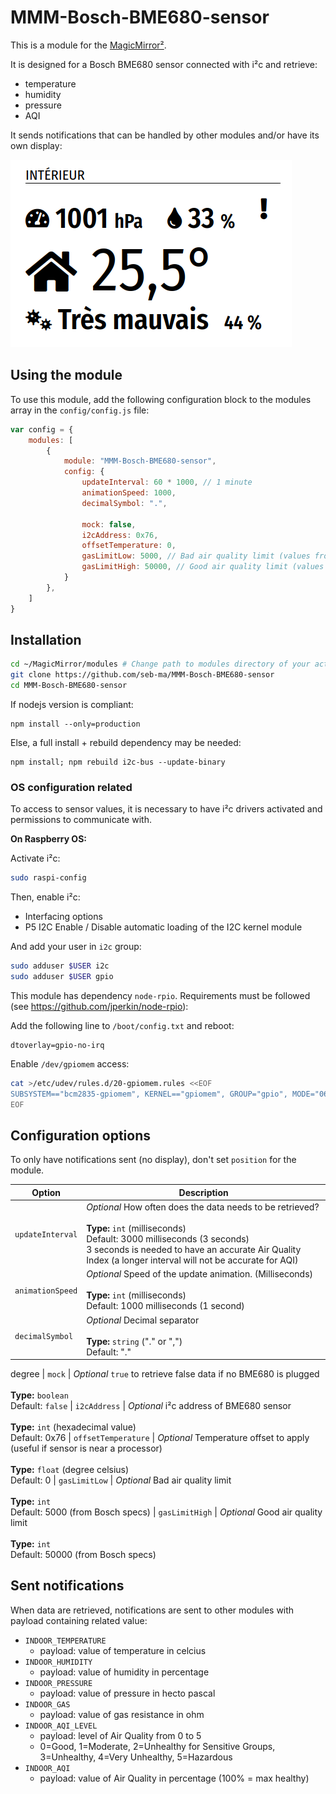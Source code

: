 # MMM-Bosch-BME680-sensor

This is a module for the [MagicMirror²](https://github.com/MichMich/MagicMirror/).

It is designed for a Bosch BME680 sensor connected with i²c and retrieve:
- temperature
- humidity
- pressure
- AQI

It sends notifications that can be handled by other modules and/or have its own display:

![sample](images/sample.png)

## Using the module

To use this module, add the following configuration block to the modules array in the `config/config.js` file:

```js
var config = {
	modules: [
		{
			module: "MMM-Bosch-BME680-sensor",
			config: {
				updateInterval: 60 * 1000, // 1 minute
				animationSpeed: 1000,
				decimalSymbol: ".",

				mock: false,
				i2cAddress: 0x76,
				offsetTemperature: 0,
				gasLimitLow: 5000, // Bad air quality limit (values from Bosch specs)
				gasLimitHigh: 50000, // Good air quality limit (values from Bosch specs)
			}
		},
	]
}
```

## Installation

```sh
cd ~/MagicMirror/modules # Change path to modules directory of your actual MagiMirror² installation
git clone https://github.com/seb-ma/MMM-Bosch-BME680-sensor
cd MMM-Bosch-BME680-sensor
```

If nodejs version is compliant:

```
npm install --only=production
```

Else, a full install + rebuild dependency may be needed:

```
npm install; npm rebuild i2c-bus --update-binary
```

### OS configuration related
To access to sensor values, it is necessary to have i²c drivers activated and permissions to communicate with.

**On Raspberry OS:**

Activate i²c:

```sh
sudo raspi-config
```

Then, enable i²c:
- Interfacing options
- P5 I2C Enable / Disable automatic loading of the I2C kernel module

And add your user in `i2c` group:

```sh
sudo adduser $USER i2c
sudo adduser $USER gpio
```

This module has dependency `node-rpio`. Requirements must be followed (see https://github.com/jperkin/node-rpio):

Add the following line to `/boot/config.txt` and reboot:

```properties
dtoverlay=gpio-no-irq
```

Enable `/dev/gpiomem` access:

```sh
cat >/etc/udev/rules.d/20-gpiomem.rules <<EOF
SUBSYSTEM=="bcm2835-gpiomem", KERNEL=="gpiomem", GROUP="gpio", MODE="0660"
EOF
```

## Configuration options

To only have notifications sent (no display), don't set `position` for the module.

| Option				| Description
|---------------------- |-------------
| `updateInterval`		| *Optional* How often does the data needs to be retrieved?<br><br>**Type:** `int` (milliseconds)<br>Default: 3000 milliseconds (3 seconds)<br>3 seconds is needed to have an accurate Air Quality Index (a longer interval will not be accurate for AQI)
| `animationSpeed`		| *Optional* Speed of the update animation. (Milliseconds)<br><br>**Type:** `int` (milliseconds)<br>Default: 1000 milliseconds (1 second)
| `decimalSymbol`		| *Optional* Decimal separator<br><br>**Type:** `string` ("." or ",")<br>Default: "."
degree
| `mock`				| *Optional* `true` to retrieve false data if no BME680 is plugged<br><br>**Type:** `boolean`<br>Default: `false`
| `i2cAddress`			| *Optional* i²c address of BME680 sensor<br><br>**Type:** `int` (hexadecimal value)<br>Default: 0x76
| `offsetTemperature`	| *Optional* Temperature offset to apply (useful if sensor is near a processor)<br><br>**Type:** `float` (degree celsius)<br>Default: 0
| `gasLimitLow`			| *Optional* Bad air quality limit<br><br>**Type:** `int`<br>Default: 5000 (from Bosch specs)
| `gasLimitHigh`		| *Optional* Good air quality limit<br><br>**Type:** `int`<br>Default: 50000 (from Bosch specs)

## Sent notifications

When  data are retrieved, notifications are sent to other modules with payload containing related value:
- `INDOOR_TEMPERATURE`
	- payload: value of temperature in celcius
- `INDOOR_HUMIDITY`
	- payload: value of humidity in percentage
- `INDOOR_PRESSURE`
	- payload: value of pressure in hecto pascal
- `INDOOR_GAS`
	- payload: value of gas resistance in ohm
- `INDOOR_AQI_LEVEL`
	- payload: level of Air Quality from 0 to 5
	- 0=Good, 1=Moderate, 2=Unhealthy for Sensitive Groups, 3=Unhealthy, 4=Very Unhealthy, 5=Hazardous
- `INDOOR_AQI`
	- payload: value of Air Quality in percentage (100% = max healthy)
